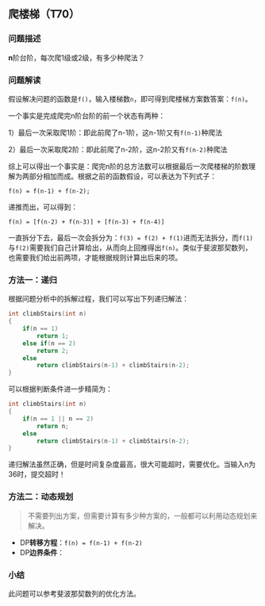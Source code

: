 ## 爬楼梯（T70）

### 问题描述

**n**阶台阶，每次爬1级或2级，有多少种爬法？



### 问题解读

假设解决问题的函数是`f()`，输入楼梯数`n`，即可得到爬楼梯方案数答案：`f(n)`。

一个事实是完成爬完n阶台阶的前一个状态有两种：

1）最后一次采取爬1阶：即此前爬了n-1阶，这n-1阶又有`f(n-1)`种爬法

2）最后一次采取爬2阶：即此前爬了n-2阶，这n-2阶又有`f(n-2)`种爬法

综上可以得出一个事实是：爬完n阶的总方法数可以根据最后一次爬楼梯的阶数理解为两部分相加而成。根据之前的函数假设，可以表达为下列式子：

`f(n) = f(n-1) + f(n-2);`

递推而出，可以得到：

`f(n) = [f(n-2) + f(n-3)] + [f(n-3) + f(n-4)]`

一直拆分下去，最后一次会拆分为：`f(3) = f(2) + f(1)`进而无法拆分，而`f(1)`与`f(2)`需要我们自己计算给出，从而向上回推得出`f(n)`。类似于斐波那契数列，也需要我们给出前两项，才能根据规则计算出后来的项。



### 方法一：递归

根据问题分析中的拆解过程，我们可以写出下列递归解法：

```C++
int climbStairs(int n)
{
    if(n == 1)
        return 1;
    else if(n == 2)
        return 2;
    else
        return climbStairs(n-1) + climbStairs(n-2);
}
```

可以根据判断条件进一步精简为：

```C++
int climbStairs(int n)
{
    if(n == 1 || n == 2)
        return n;
    else
        return climbStairs(n-1) + climbStairs(n-2);
}
```

递归解法虽然正确，但是时间复杂度最高，很大可能超时，需要优化。当输入n为36时，提交超时！



### 方法二：动态规划

> 不需要列出方案，但需要计算有多少种方案的，一般都可以利用动态规划来解决。

* DP**转移方程**：`f(n) = f(n-1) + f(n-2) `
* DP**边界条件**：





### 小结

此问题可以参考斐波那契数列的优化方法。